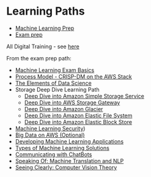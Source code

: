 # Learning Paths

* [Machine Learning Prep](https://aws.amazon.com/training/learning-paths/machine-learning/)
* [Exam prep](https://aws.amazon.com/training/learning-paths/machine-learning/exam-preparation/)

All Digital Training - see [here](https://www.aws.training/LearningLibrary?filters=classification%3A30&search=&tab=digital_courses)

From the exam prep path:

* [Machine Learning Exam Basics](https://www.aws.training/learningobject/curriculum?id=27271)
* [Process Model - CRISP-DM on the AWS Stack](https://www.aws.training/learningobject/wbc?id=27200)
* [The Elements of Data Science](https://www.aws.training/learningobject/wbc?id=26598)
* Storage Deep Dive Learning Path
    * [Deep Dive into Amazon Simple Storage Service](https://www.aws.training/learningobject/curriculum?id=26930)
    * [Deep Dive into AWS Storage Gateway](https://www.aws.training/learningobject/curriculum?id=19403)
    * [Deep Dive into Amazon Glacier](https://www.aws.training/learningobject/curriculum?id=19093)
    * [Deep Dive into Amazon Elastic File System](https://www.aws.training/learningobject/curriculum?id=25384)
    * [Deep Dive into Amazon Elastic Block Store](https://www.aws.training/learningobject/curriculum?id=26940)
* [Machine Learning Security](https://www.aws.training/learningobject/curriculum?id=27273))
* [Big Data on AWS (Optional)](https://www.aws.training/learningobject/curriculum?id=11070)
* [Developing Machine Learning Applications](https://www.aws.training/learningobject/curriculum?id=27243)
* [Types of Machine Learning Solutions](https://www.aws.training/learningobject/video?id=27224)
* [Communicating with ChatBots](https://www.aws.training/learningobject/curriculum?id=27156)
* [Speaking Of: Machine Translation and NLP](https://www.aws.training/learningobject/curriculum?id=27153)
* [Seeing Clearly: Computer Vision Theory](https://www.aws.training/learningobject/curriculum?id=27151)

